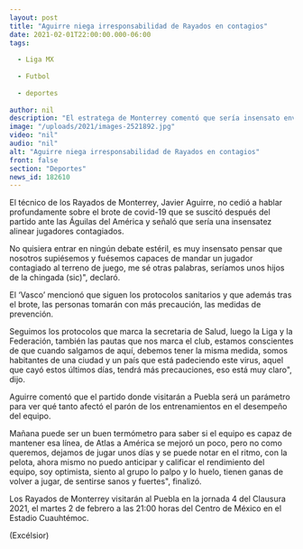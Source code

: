 ```yaml
---
layout: post
title: "Aguirre niega irresponsabilidad de Rayados en contagios"
date: 2021-02-01T22:00:00.000-06:00
tags:
  
  - Liga MX
  
  - Futbol
  
  - deportes
  
author: nil
description: "El estratega de Monterrey comentó que sería insensato enviar a jugar a un futbolista con covid-19 y afirmó que siguen los protocolos"
image: "/uploads/2021/images-2521892.jpg"
video: "nil"
audio: "nil"
alt: "Aguirre niega irresponsabilidad de Rayados en contagios"
front: false
section: "Deportes"
news_id: 182610
---
```


El técnico de los Rayados de Monterrey, Javier Aguirre, no cedió a hablar profundamente sobre el brote de covid-19 que se suscitó después del partido ante las Águilas del América y señaló que sería una insensatez alinear jugadores contagiados. 

No quisiera entrar en ningún debate estéril, es muy insensato pensar que nosotros supiésemos y fuésemos capaces de mandar un jugador contagiado al terreno de juego, me sé otras palabras, seríamos unos hijos de la chingada (sic)", declaró. 

El ‘Vasco’ mencionó que siguen los protocolos sanitarios y que además tras el brote, las personas tomarán con más precaución, las medidas de prevención. 

Seguimos los protocolos que marca la secretaria de Salud, luego la Liga y la Federación, también las pautas que nos marca el club, estamos conscientes de que cuando salgamos de aquí, debemos tener la misma medida, somos habitantes de una ciudad y un país que está padeciendo este virus, aquel que cayó estos últimos días, tendrá más precauciones, eso está muy claro", dijo. 

Aguirre comentó que el partido donde visitarán a Puebla será un parámetro para ver qué tanto afectó el parón de los entrenamientos en el desempeño del equipo. 

Mañana puede ser un buen termómetro para saber si el equipo es capaz de mantener esa línea, de Atlas a América se mejoró un poco, pero no como queremos, dejamos de jugar unos días y se puede notar en el ritmo, con la pelota, ahora mismo no puedo anticipar y calificar el rendimiento del equipo, soy optimista, siento al grupo lo palpo y lo huelo, tienen ganas de volver a jugar, de sentirse sanos y fuertes", finalizó. 

Los Rayados de Monterrey visitarán al Puebla en la jornada 4 del Clausura 2021, el martes 2 de febrero a las 21:00 horas del Centro de México en el Estadio Cuauhtémoc. 

(Excélsior)